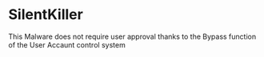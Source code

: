# SilentKiller
This Malware does not require user approval thanks to the Bypass function of the User Accaunt control system

